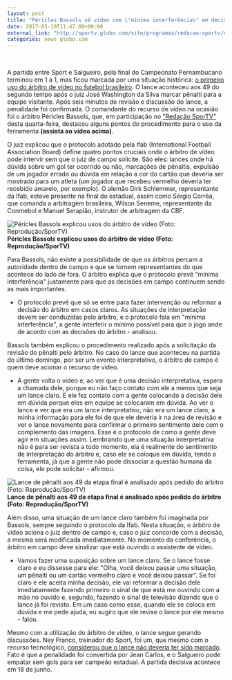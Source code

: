 ```yaml
---
layout: post
title: "Péricles Bassols vê vídeo com \"mínima interferência\" em decisões de árbitros"
date: 2017-05-10T11:47:00+00:00
external_link: "http://sportv.globo.com/site/programas/redacao-sportv/noticia/2017/05/apos-atuacao-inedita-pericles-bassols-explica-funcoes-do-arbitro-de-video.html"
categories: news globo.com
---
```

&nbsp;

A partida entre Sport e Salgueiro, pela final do Campeonato Pernambucano terminou em 1 a 1, mas ficou marcada por uma situação histórica: [o primeiro uso do árbitro de vídeo no futebol brasileiro](Na%20estreia,%20%C3%A1rbitro%20de%20v%C3%ADdeo%20rouba%20a%20cena%20na%20final%20do%20Campeonato%20Pernambucano).&nbsp;O lance aconteceu aos 49 do segundo tempo após o juiz&nbsp;José Washington da Silva marcar pênalti para a equipe visitante. Após seis minutos de revisão e discussão do lance, a penalidade foi confirmada. O comandante do recurso de vídeo na ocasião foi o árbitro Péricles Bassols, que, em participação no ["Redação SporTV"](http://sportv.globo.com/site/programas/redacao-sportv/) desta quarta-feira, destacou alguns pontos do procedimento para o uso da ferramenta **(assista ao vídeo acima)**.

O juiz explicou que o protocolo adotado pela Ifab (International Football Association Board) define quatro pontos cruciais onde o árbitro de vídeo pode intervir sem que o juiz de campo solicite. São eles: lances onde há dúvida sobre um gol ter ocorrido ou não, marcações de pênaltis, expulsão de um jogador errado ou dúvida em relação a cor do cartão que deveria ser mostrado para um atleta (um jogador que recebeu vermelho deveria ter recebido amarelo, por exemplo). O alemão Dirk Schlemmer, representante da Ifab, esteve presente na final do estadual, assim como Sérgio Corrêa, que comanda a arbitragem brasileira, Wilson Seneme, representante da Conmebol e Manuel Serapião, instrutor de arbitragem da CBF.

 ![Péricles Bassols explicou usos do árbitro de vídeo (Foto: Reprodução/SporTV)](http://s2.glbimg.com/x6L23L9NRvuatOaIXamQcZgS5Dc=/274x0:677x525/300x390/s.glbimg.com/es/ge/f/original/2017/05/10/pericles_bassols.png "Péricles Bassols explicou usos do árbitro de vídeo (Foto: Reprodução/SporTV)")**Péricles Bassols explicou usos do árbitro de vídeo (Foto: Reprodução/SporTV)**

Para Bassols, não existe a possibilidade de que os árbitros percam a autoridade dentro de campo e que se tornem representantes do que acontece do lado de fora. O árbitro explica que o protocolo prevê "mínima interferência" justamente para que as decisões em campo continuem sendo as mais importantes.

- O protocolo prevê que só se entre para fazer intervenção ou reformar a decisão do árbitro em casos claros. As situações de interpretação devem ser conduzidas pelo árbitro, e o protocolo fala em "mínima interferência", a gente interferir o mínimo possível para que o jogo ande de acordo com as decisões do árbitro - analisou.

Bassols também explicou o procedimento realizado após a solicitação da revisão do pênalti pelo árbitro. No caso do lance que aconteceu na partida do último domingo, por ser um evento interpretativo, o árbitro de campo é quem deve acionar o recurso de vídeo.

- A gente volta o vídeo e, ao ver que é uma decisão interpretativa, espera a chamada dele, porque eu não faço contato com ele a menos que seja um lance claro. E ele fez contato com a gente colocando a decisão dele em dúvida porque eles em equipe se colocaram em dúvida. Ao ver o lance e ver que era um lance interpretativo, não era um lance claro, a minha informação para ele foi de que ele deveria ir na área de revisão e ver o lance novamente para confirmar o primeiro sentimento dele com o complemento das imagens. Esse é o protocolo de como a gente deve agir em situações assim. Lembrando que uma situação interpretativa não é para ser revista a todo momento, ela é realmente do sentimento de interpretação do árbitro e, caso ele se coloque em dúvida, tendo a ferramenta, já que a gente não pode dissociar a questão humana da coisa, ele pode solicitar - afirmou.

 ![Lance de pênalti aos 49 da etapa final é analisado após pedido do árbitro (Foto: Reprodução/SporTV)](http://s2.glbimg.com/ajT4aarY0CWa3ZB2NwB-CBwX3Mc=/3x0:927x523/690x390/s.glbimg.com/es/ge/f/original/2017/05/10/videocaminhao.png "Lance de pênalti aos 49 da etapa final é analisado após pedido do árbitro (Foto: Reprodução/SporTV)")**Lance de pênalti aos 49 da etapa final é analisado após pedido do árbitro (Foto: Reprodução/SporTV)**

Além disso, uma situação de um lance claro também foi imaginada por Bassols, sempre seguindo o protocolo da Ifab. Nesta situação, o árbitro de vídeo aciona o juiz dentro de campo e, caso o juiz concorde com a decisão, a mesma será modificada imediatamente. No momento da conferência, o árbitro em campo deve sinalizar que está ouvindo o assistente de vídeo.

- Vamos fazer uma suposição sobre um lance claro. Se o lance fosse claro e eu dissesse para ele: "Olha, você deixou passar uma situação, um pênalti ou um cartão vermelho claro e você deixou passar". Se foi claro e ele aceita minha decisão, ele vai reformar a decisão dele imediatamente fazendo primeiro o sinal de que está me ouvindo com a mão no ouvido e, segundo, fazendo o sinal de televisão dizendo que o lance já foi revisto. Em um caso como esse, quando ele se coloca em dúvida e me pede ajuda, eu sugiro que ele revise o lance por ele mesmo - falou.

Mesmo com a utilização do árbitro de vídeo, o lance segue gerando discussões. Ney Franco, treinador do Sport, foi um, que mesmo com o recurso tecnológico, [considerou que o lance não deveria ter sido marcado](http://globoesporte.globo.com/pe/futebol/times/sport/noticia/tecnico-do-sport-ney-franco-critica-arbitro-de-video-errou-duas-vezes.ghtml). Fato é que a penalidade foi convertida por Jean Carlos, e o Salgueiro pode empatar sem gols para ser campeão estadual. A partida decisiva acontece em 18 de junho.

